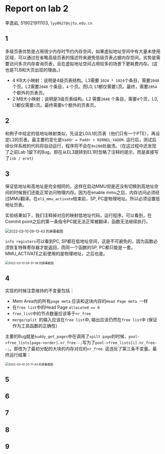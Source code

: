 # Report on lab 2

李逸岩, 519021911103, `lyy0627@sjtu.edu.cn`

## 1

多级页表优势是占用很少内存时节约内存空间，如果虚拟地址空间中有大量未使用区域，可以通过在省略高级页表的描述符来避免低级页表占据内存空间。劣势是需要访问多次内存查询页表，且在虚拟地址空间占用较多的场景下更耗费内存。(这也是TLB和大页出现的理由。)

- 4 KB大小映射：说明是4级页表结构。L3需要 `1024 * 1024`个条目，需要`2048`个页。L2需要`2048` 个条目，`4` 个页。而L0, L1都仅需要`1`页。最终，需要`2054`个额外的页表页。
- 2 MB大小映射：说明是3级页表结构。L2 需要`2048` 个条目，需要`4`个页，L0, L1都仅需要`1`页。最终需要`6`个额外的页表页。

## 2

和例子中给定的低地址映射类似，先设定L0/L1的页表（他们只有一个PTE），再设定L2的页表。最主要的变化是`Vaddr = Paddr + KERNEL_VADDR`. 运行后，测试后续伙伴系统的代码将自动运行，程序将不会在`0x200`处崩溃。（在这过程中还发现了之前Lab 1留下的Bug，即在从EL3跳转到EL1时忽略了注释的提示，而是直接写了`isb / eret`）

## 3

保证低地址和高地址是完全相同的，这样在启动MMU但是还没有切换到高地址空间的时候我们还能正常访问物理内存。因为在enable mmu之后，内存访问必须经过MMU翻译。在`el1_mmu_activate`结束前，SP, PC是物理地址。所以必须设置低地址页表。

实验结果如下，我们注释掉对应的映射低地址代码，运行程序。可以看到，在Commit point之后的第一条指令PC就无法正常被翻译，函数无法继续执行。

<img src="https://s2.loli.net/2022/03/10/hCaizoIePD2jLyW.png" alt="2022-03-10 09-13-43 的屏幕截图" style="zoom:80%;" />

`info registers`可以看到PC, SP都在低地址空间，这是不可避免的，因为函数必须恢复特殊寄存器才能返回，而同一个函数的SP, PC都只能是一套。MMU_ACTIVATE之前使用的是物理地址，之后也是。

<img src="https://s2.loli.net/2022/03/10/BxkMf8iaOP23n7q.png" alt="2022-03-10 09-31-38 的屏幕截图" style="zoom:67%;" />

## 4

实现的时候注意维持的不变量包括：

- Mem Area内的所有`page meta` 应该和这块内存的`Head Page meta `一样
- 在`free list`中的Head Page `allocated == 0`
- `free_list`中的节点数量应该等于`nr_free`
- `merge/split `的输入应该在`free list`中, 输出应该仍然在`free list`中 (保证作为工具函数的正确性)

主要的Bug就是`buddy_get_pages`中在调用了`spilt page`的时候，`pool->free_lists[page->order].nr_free--;`写为了`pool->free_lists[i].nr_free--;`。即改为了最初分配的大块的内存对应的`nr_free`. 这违反了第三条不变量。最终运行结果：

<img src="/home/lee/图片/2022-03-10 20-11-43 的屏幕截图.png" alt="2022-03-10 20-11-43 的屏幕截图" style="zoom:67%;" />

## 5



## 6



## 7



## 8





## 9

